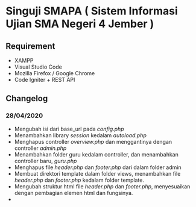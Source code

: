 # Singuji SMAPA ( Sistem Informasi Ujian SMA Negeri 4 Jember )

## Requirement
- XAMPP
- Visual Studio Code
- Mozilla Firefox / Google Chrome
- Code Igniter + REST API

## Changelog

### 28/04/2020
- Mengubah isi dari base_url pada _config.php_
- Menambahkan library _session_ kedalam _autoload.php_
- Menghapus controller _overview.php_ dan menggantinya dengan controller _admin.php_
- Menambahkan folder guru kedalam controller, dan menambahkan controller baru, _guru.php_
- Menghapus file _header.php_ dan _footer.php_ dari dalam folder admin
- Membuat direktori template dalam folder views, menambahkan file _header.php_ dan _footer.php_ kedalam folder template.
- Mengubah struktur html file _header.php_ dan _footer.php_, menyesuaikan dengan pembagian elemen html dan fungsinya.
- 
